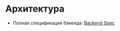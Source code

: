 # Архитектура

- Полная спецификация бэкенда: [Backend Spec](../modules/backend-infra/aquastream-backend-spec-complete.md)
